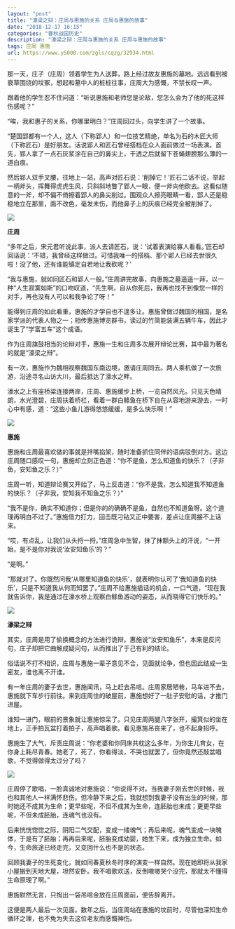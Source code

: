 ```yaml
---
layout: "post"
title: "濠梁之辩：庄周与惠施的关系 庄周与惠施的故事"
date: "2018-12-17 16:15"
categories: "春秋战国历史"
description: "濠梁之辩：庄周与惠施的关系 庄周与惠施的故事"
tags: 庄周 惠施
url: https://www.y5000.com/zgls/cqzg/32934.html
---
```






那一天，庄子（庄周）领着学生为人送葬，路上经过故友惠施的墓地。远远看到被衰草围绕的坟冢，想起和墓中人的桩桩往事，庄周大为感慨，不禁长叹一声。

跟着他的学生忍不住问道：“听说惠施和老师您是论敌，您怎么会为了他的死这样伤感呢？”

“唉，我和惠子的关系，你哪里明白？”庄周回过头，向学生讲了一个故事。

“楚国郢都有一个人，这人（下称郢人）和一位技艺精绝，单名为石的木匠大师（下称匠石）是好朋友。话说郢人和匠石曾经搭档在众人面前做过一场表演。首先，郢人拿了一点石灰浆涂在自己的鼻尖上，干透之后就留下苍蝇翅膀那么薄的一道白痕。

然后郢人双手叉腰，往地上一站，高声对匠石说：‘削掉它！’匠石二话不说，举起一柄斧头，挥舞得虎虎生风，只斜斜地瞥了郢人一眼，便一斧向他砍去。这看似随意的一斧，却不偏不倚擦着郢人的鼻尖削过。围观众人擦亮眼睛一看，郢人还是稳稳地立在那里，面不改色，毫发未伤，而他鼻子上的灰痕已经完全被削掉了。

![](https://img.y5000.com/uploads/allimg/180913/14-1P9131023293L.jpg)

**庄周**

“多年之后，宋元君听说此事，派人去请匠石，说：‘试着表演给寡人看看。’匠石却回话说：‘不错，我曾经这样做过。可惜我唯一的搭档、那个郢人已经去世很久啦！没了他，还有谁能镇定自若地让我砍呢？’

“我与惠施，就如同匠石和郢人一般。”庄周讲完故事，向惠施之墓遥遥一拜，以一种“人生寂寞如斯”的口吻叹道，“先生啊，自从你死后，我再也找不到像您一样的对手，再也没有人可以和我争论了呀！”

能得到庄周的如此看重，惠施的才学自也不遑多让。惠施曾做过魏国的相国，是名家学派的代表人物之一；相传惠施博览群书，读过的竹简能装满五辆牛车，因此才诞生了“学富五车”这个成语。

作为庄周旗鼓相当的论辩对手，惠施一生和庄周多次展开辩论比赛，其中最为著名的就是“濠梁之辩”。

有一次，惠施作为魏相视察魏国东南边境，邀请庄周同去。两人乘机做了一次旅游，沿途寻名山访大川，最后抵达了濠水之畔。

濠水之上有座桥梁连接两岸，庄周、惠施缓步上桥，一览自然风光。只见天色晴朗，水光澄碧，庄周扶着桥栏，看着一群白鲦鱼在桥下自在从容地游来游去，一时心中有感，道：“这些小鱼儿游得悠悠缓缓，是多么快乐啊！”

![](https://img.y5000.com/uploads/allimg/180913/14-1P913102356323.jpg)

**惠施**

惠施和庄周最喜欢做的事就是拌嘴掐架，随时准备抓住同伴的语病驳倒对方。这边庄周随口感叹一句，惠施却立刻正色道：“你不是鱼，怎么知道鱼的快乐？（子非鱼，安知鱼之乐？）”

庄周一听，知道辩论赛又开始了，马上反击道：“你不是我，怎么知道我不知道鱼的快乐？（子非我，安知我不知鱼之乐？）”

“我不是你，确实不知道你；但是你的的确确不是鱼，自然也不知道鱼呀。这个道理再明白不过了。”惠施借力打力，回击既刁钻又正中要害，差点让庄周接不上话来。

“哎，有点乱，让我们从头捋一捋。”庄周急中生智，抹了抹额头上的汗说，“一开始，是不是你对我说‘汝安知鱼乐’的？”

“是啊。”

“那就对了。你既然问我‘从哪里知道鱼的快乐’，就表明你认可了‘我知道鱼的快乐’，只是不知道我从何而知罢了。”庄周不给惠施插话的机会，一口气道，“现在我就告诉你，我是通过在濠水桥上观察白鲦鱼游动的姿态，从而晓得它们快乐的。”

![](https://img.y5000.com/uploads/allimg/180913/14-1P913102423c7.jpg)

**濠梁之辩**

其实，庄周是用了偷换概念的方法进行诡辩。惠施说“汝安知鱼乐”，本来是反问句，庄子却把它曲解成疑问句，从而推出了于己有利的结论。

俗话说不打不相识，庄周与惠施一辈子意见不合，见面就论争，但也因此结成一生密友，谁也离不开谁。

有一年庄周的妻子去世，惠施闻讯，马上赶去吊唁。庄周家居陋巷，马车进不去，惠施就下车步行前往。来到庄周住的破屋前，惠施想好了一肚子安慰的话，才推门进屋。

谁知一进门，眼前的景象就让惠施惊呆了。只见庄周两腿八字张开，撮箕似的坐在地上，正手拍瓦盆打着拍子，高声唱着歌。看见惠施吊丧来了，也不起身招呼。

惠施生了大气，斥责庄周说：“你老婆和你同床共枕这么多年，为你生儿育女，在你身上耗尽青春。她老了，死了，你看得淡，不哭也就罢了，但你竟然还敲盆唱歌，不觉得做得太过分了吗？

![](https://img.y5000.com/uploads/allimg/180913/14-1P913102A2258.jpg)

庄周停了歌唱，一脸真诚地对惠施说：“你说得不对。当我妻子刚去世的时候，我也和其他人一样满怀悲伤。但冷静下来之后，我就想到我妻子没有出生的时候，那时她还不成其为生命；更早些呢，不但不成其为生命，连胚胎也未成；更更早些呢，不但未成胚胎，连魂气也没有。

后来恍恍惚惚之际，阴阳二气交配，变成一缕魂气；再后来呢，魂气变成一块魄体，于是有了胚胎；再再后来呢，胚胎变成幼婴，她生下来，成为独立生命。如今，生命旅途已经走完，又变回什么也不是的状态。

回顾我妻子的生死变化，就如同春夏秋冬时序的演变一样自然。现在她即将从我家小屋搬到天地大屋，坦然安卧。我不唱歌欢送，反倒嗷嗷哭个没完，那就太不懂得生命原理了啊。”

惠施默然无言，只掏出一袋吊唁金放在庄周面前，便告辞离开。

这便是两人最后一次见面。数年之后，当庄周站在惠施的坟前时，尽管他深知生命循环之理，也不免为失去这位老友而感慨神伤。
